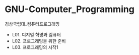 # GNU-Computer_Programming
경상국립대_컴퓨터프로그래밍

- L01. 디지털 혁명과 컴퓨터
- L02. 프로그래밍을 위한 준비
- L03. 프로그래밍의 시작1

